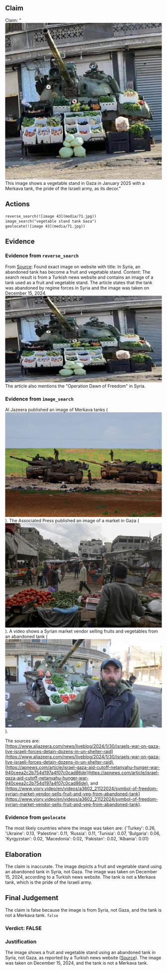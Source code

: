 ## Claim
Claim: "![image 43](media/71.jpg) This image shows a vegetable stand in Gaza in January 2025 with a Merkava tank, the pride of the Israeli army, as its decor."

## Actions
```
reverse_search(![image 43](media/71.jpg))
image_search("vegetable stand tank Gaza")
geolocate(![image 43](media/71.jpg))
```

## Evidence
### Evidence from `reverse_search`
From [Source](https://en.haberler.com/in-syria-an-abandoned-tank-has-become-a-fruit-and-2027395/): Found exact image on website with title: In Syria, an abandoned tank has become a fruit and vegetable stand.
Content: The search result is from a Turkish news website and contains an image of a tank used as a fruit and vegetable stand. The article states that the tank was abandoned by regime forces in Syria and the image was taken on December 15, 2024. ![image 2101](media/2025-07-20_10-59-1753009194-040967.jpg) The article also mentions the "Operation Dawn of Freedom" in Syria.


### Evidence from `image_search`
Al Jazeera published an image of Merkava tanks (![image 7282](media/2025-08-29_21-20-1756502455-345659.jpg)). The Associated Press published an image of a market in Gaza (![image 7283](media/2025-08-29_21-20-1756502456-904745.jpg)). A video shows a Syrian market vendor selling fruits and vegetables from an abandoned tank (![image 7285](media/2025-08-29_21-20-1756502457-417244.jpg)).

The sources are: [https://www.aljazeera.com/news/liveblog/2024/1/30/israels-war-on-gaza-live-israeli-forces-detain-dozens-in-un-shelter-raid](https://www.aljazeera.com/news/liveblog/2024/1/30/israels-war-on-gaza-live-israeli-forces-detain-dozens-in-un-shelter-raid), [https://apnews.com/article/israel-gaza-aid-cutoff-netanyahu-hunger-war-940ceea2c2b754d197a4f07c0cad86de](https://apnews.com/article/israel-gaza-aid-cutoff-netanyahu-hunger-war-940ceea2c2b754d197a4f07c0cad86de), and [https://www.viory.video/en/videos/a3602_21122024/symbol-of-freedom-syrian-market-vendor-sells-fruit-and-veg-from-abandoned-tank](https://www.viory.video/en/videos/a3602_21122024/symbol-of-freedom-syrian-market-vendor-sells-fruit-and-veg-from-abandoned-tank).


### Evidence from `geolocate`
The most likely countries where the image was taken are: {'Turkey': 0.26, 'Ukraine': 0.13, 'Palestine': 0.11, 'Russia': 0.11, 'Tunisia': 0.07, 'Bulgaria': 0.06, 'Kyrgyzstan': 0.02, 'Macedonia': 0.02, 'Pakistan': 0.02, 'Albania': 0.01}

## Elaboration
The claim is inaccurate. The image depicts a fruit and vegetable stand using an abandoned tank in Syria, not Gaza. The image was taken on December 15, 2024, according to a Turkish news website. The tank is not a Merkava tank, which is the pride of the Israeli army.


## Final Judgement
The claim is false because the image is from Syria, not Gaza, and the tank is not a Merkava tank. `false`

### Verdict: FALSE

### Justification
The image shows a fruit and vegetable stand using an abandoned tank in Syria, not Gaza, as reported by a Turkish news website ([Source](https://en.haberler.com/in-syria-an-abandoned-tank-has-become-a-fruit-and-2027395/)). The image was taken on December 15, 2024, and the tank is not a Merkava tank.
